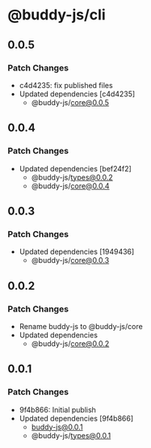 # @buddy-js/cli

## 0.0.5

### Patch Changes

-   c4d4235: fix published files
-   Updated dependencies [c4d4235]
    -   @buddy-js/core@0.0.5

## 0.0.4

### Patch Changes

-   Updated dependencies [bef24f2]
    -   @buddy-js/types@0.0.2
    -   @buddy-js/core@0.0.4

## 0.0.3

### Patch Changes

-   Updated dependencies [1949436]
    -   @buddy-js/core@0.0.3

## 0.0.2

### Patch Changes

-   Rename buddy-js to @buddy-js/core
-   Updated dependencies
    -   @buddy-js/core@0.0.2

## 0.0.1

### Patch Changes

-   9f4b866: Initial publish
-   Updated dependencies [9f4b866]
    -   buddy-js@0.0.1
    -   @buddy-js/types@0.0.1
